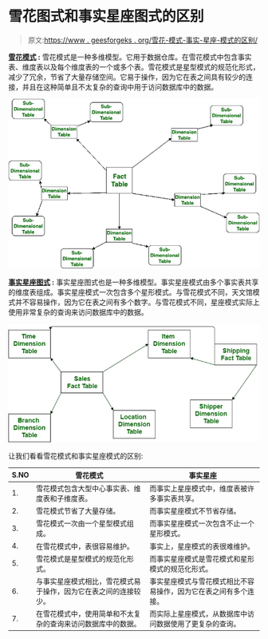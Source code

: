 # 雪花图式和事实星座图式的区别

> 原文:[https://www . geesforgeks . org/雪花-模式-事实-星座-模式的区别/](https://www.geeksforgeeks.org/difference-between-snowflake-schema-and-fact-constellation-schema/)

**[雪花模式](https://www.geeksforgeeks.org/snowflake-schema-in-data-warehouse-model/) :**
雪花模式是一种多维模型。它用于数据仓库。在雪花模式中包含事实表、维度表以及每个维度表的一个或多个表。雪花模式是星型模式的规范化形式，减少了冗余，节省了大量存储空间。它易于操作，因为它在表之间具有较少的连接，并且在这种简单且不太复杂的查询中用于访问数据库中的数据。

![](img/a06f2128170325ce2c6805fbcff5b9f5.png)

**[事实星座图式](https://www.geeksforgeeks.org/fact-constellation-in-data-warehouse-modelling/) :**
事实星座图式也是一种多维模型。事实星座模式由多个事实表共享的维度表组成。事实星座模式一次包含多个星形模式。与雪花模式不同，天文馆模式并不容易操作，因为它在表之间有多个数字。与雪花模式不同，星座模式实际上使用非常复杂的查询来访问数据库中的数据。

![](img/a7dafc0bf09d880e98902ea3406badc7.png)

让我们看看雪花模式和事实星座模式的区别:

<center>

| S.NO | 雪花模式 | 事实星座 |
| --- | --- | --- |
| 1. | 雪花模式包含大型中心事实表、维度表和子维度表。 | 而事实上星座模式中，维度表被许多事实表共享。 |
| 2. | 雪花模式节省了大量存储。 | 而事实星座模式不节省存储。 |
| 3. | 雪花模式一次由一个星型模式组成。 | 而事实星座模式一次包含不止一个星形模式。 |
| 4. | 在雪花模式中，表很容易维护。 | 事实上，星座模式的表很难维护。 |
| 5. | 雪花模式是星型模式的规范化形式。 | 而事实星座模式是雪花模式和星形模式的规范化形式。 |
| 6. | 与事实星座模式相比，雪花模式易于操作，因为它在表之间的连接较少。 | 事实星座模式与雪花模式相比不容易操作，因为它在表之间有多个连接。 |
| 7. | 在雪花模式中，使用简单和不太复杂的查询来访问数据库中的数据。 | 而实际上星座模式，从数据库中访问数据使用了更复杂的查询。 |

</center>